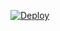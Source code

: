 [![Deploy](https://www.herokucdn.com/deploy/button.svg)](https://heroku.com/deploy?template=https://github.com/b4kt/ap)
